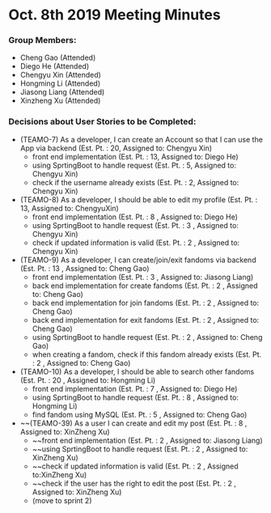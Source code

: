 # Oct. 8th 2019 Meeting Minutes

### Group Members: 
* Cheng Gao (Attended)
* Diego He (Attended)
* Chengyu Xin (Attended)
* Hongming Li (Attended)
* Jiasong Liang (Attended)
* Xinzheng Xu (Attended)

### Decisions about User Stories to be Completed:

* (TEAMO-7) As a developer, I can create an Account so that I can use the App via backend (Est. Pt. : 20, Assigned to: Chengyu Xin)
  * front end implementation (Est. Pt. : 13, Assigned to: Diego He)
  * using SprtingBoot to handle request (Est. Pt. : 5, Assigned to: Chengyu Xin)
  * check if the username already exists (Est. Pt. : 2, Assigned to: Chengyu Xin)
* (TEAMO-8) As a developer, I should be able to edit my profile (Est. Pt. : 13, Assigned to: ChengyuXin)
  * front end implementation (Est. Pt. : 8 , Assigned to: Diego He)
  * using SprtingBoot to handle request (Est. Pt. : 3 , Assigned to: Chengyu Xin)
  * check if updated information is valid (Est. Pt. : 2 , Assigned to: Chengyu Xin)
* (TEAMO-9) As a developer, I can create/join/exit fandoms via backend (Est. Pt. : 13 , Assigned to: Cheng Gao)
  * front end implementation (Est. Pt. : 3 , Assigned to: Jiasong Liang)
  * back end implementation for create fandoms (Est. Pt. : 2 , Assigned to: Cheng Gao)
  * back end implementation for join fandoms (Est. Pt. : 2 , Assigned to: Cheng Gao)
  * back end implementation for exit fandoms (Est. Pt. : 2 , Assigned to: Cheng Gao)
  * using SprtingBoot to handle request (Est. Pt. : 2 , Assigned to: Cheng Gao)
  * when creating a fandom, check if this fandom already exists (Est. Pt. : 2 , Assigned to: Cheng Gao)
* (TEAMO-10) As a developer, I should be able to search other fandoms (Est. Pt. : 20 , Assigned to: Hongming Li)
  * front end implementation (Est. Pt. : 7 , Assigned to: Diego He)
  * using SprtingBoot to handle request (Est. Pt. : 8 , Assigned to: Hongming Li)
  * find fandom using MySQL (Est. Pt. : 5 , Assigned to: Cheng Gao)
* ~~(TEAMO-39) As a user I can create and edit my post (Est. Pt. : 8 , Assigned to: XinZheng Xu)
  * ~~front end implementation (Est. Pt. : 2 , Assigned to: Jiasong Liang)
  * ~~using SprtingBoot to handle request (Est. Pt. : 2 , Assigned to: XinZheng Xu)
  * ~~check if updated information is valid (Est. Pt. : 2 , Assigned to:XinZheng Xu)
  * ~~check if the user has the right to edit the post (Est. Pt. : 2 , Assigned to: XinZheng Xu)
  * (move to sprint 2)
